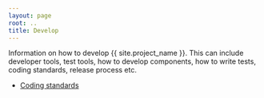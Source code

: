 ```yaml
---
layout: page
root: ..
title: Develop
---
```


Information on how to develop {{ site.project_name }}. This can
include developer tools, test tools, how to develop components, how to
write tests, coding standards, release process etc.

* [Coding standards](./CodingStandards.html)
